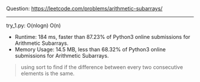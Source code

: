 Question: https://leetcode.com/problems/arithmetic-subarrays/

---

try_1.py: O(nlogn) O(n)
* Runtime: 184 ms, faster than 87.23% of Python3 online submissions for Arithmetic Subarrays.
* Memory Usage: 14.5 MB, less than 68.32% of Python3 online submissions for Arithmetic Subarrays.

> using sort to find if the difference between every two consecutive elements is the same. 
